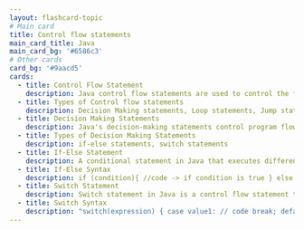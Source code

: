 ```yaml
---
layout: flashcard-topic
# Main card
title: Control flow statements
main_card_title: Java
main_card_bg: '#6586c3'
# Other cards
card_bg: '#9aacd5'
cards:
  - title: Control Flow Statement
    description: Java control flow statements are used to control the flow of a program's execution.
  - title: Types of Control flow statements
    description: Decision Making statements, Loop statements, Jump statements
  - title: Decision Making Statements
    description: Java's decision-making statements control program flow based on specified conditions.
  - title: Types of Decision Making Statements
    description: if-else statements, switch statements
  - title: If-Else Statement
    description: A conditional statement in Java that executes different blocks of code based on a specified condition.
  - title: If-Else Syntax
    description: if (condition){ //code -> if condition is true } else { //code -> if condition is false }
  - title: Switch Statement
    description: Switch statement in Java is a control flow statement that allows the selection of multiple cases.
  - title: Switch Syntax
    description: "switch(expression) { case value1: // code break; default: // code }"
---
```

